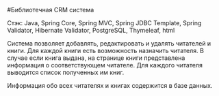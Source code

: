 #Библиотечная CRM система

Стэк: Java, Spring Core, Spring MVC, Spring JDBC Template, Spring Validator, Hibernate Validator, PostgreSQL, Thymeleaf, html

Система позволяет добавлять, редактировать и удалять читателей и книги.
Для каждой книги есть возможность назначить читателя.
В случае если книга выдана, на странице книги представлена информация о соответствующем читателе.
Для каждого читателя выводится список полученных им книг.

Информация обо всех читателях и книгах содержится в базе данных.


